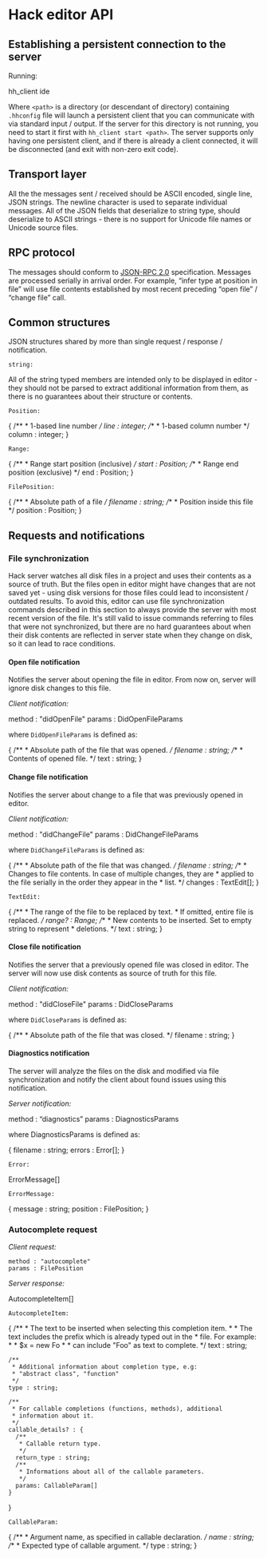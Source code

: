 # Hack editor API

## Establishing a persistent connection to the server

Running:

  hh_client ide <path>

Where `<path>` is a directory (or descendant of directory) containing `.hhconfig` file will launch a persistent client that you can communicate with via standard input / output. If the server for this directory is not running, you need to start it first with `hh_client start <path>`. The server supports only having one persistent client, and if there is already a client connected, it will be disconnected (and exit with non-zero exit code).

## Transport layer

All the the messages sent / received should be ASCII encoded, single line, JSON strings. The newline character is used to separate individual messages. All of the JSON fields that deserialize to string type, should deserialize to ASCII strings - there is no support for Unicode file names or Unicode source files.

## RPC protocol

The messages should conform to [JSON-RPC 2.0](http://www.jsonrpc.org/specification) specification. Messages are processed serially in arrival order. For example, “infer type at position in file” will use file contents established by most recent preceding “open file” / “change file” call.

## Common structures

JSON structures shared by more than single request / response / notification.

`string:`

All of the string typed members are intended only to be displayed in editor - they should not be parsed to extract additional information from them, as there is no guarantees about their structure or contents.

`Position:`

  {
    /**
     * 1-based line number
     */
    line : integer;
    /**
     * 1-based column number
     */
    column : integer;
  }

`Range:`

  {
    /**
     * Range start position (inclusive)
     */
    start : Position;
    /**
     * Range end position (exclusive)
     */
    end : Position;
  }

`FilePosition:`

  {
    /**
     * Absolute path of a file
     */
    filename : string;
    /**
     * Position inside this file
     */
    position : Position;
  }

## Requests and notifications

### File synchronization

Hack server watches all disk files in a project and uses their contents as a source of truth. But the files open in editor might have changes that are not saved yet - using disk versions for those files could lead to inconsistent / outdated results. To avoid this, editor can use file synchronization commands described in this section to always provide the server with most recent version of the file. It's still valid to issue commands referring to files that were not synchronized, but there are no hard guarantees about when their disk contents are reflected in server state when they change on disk, so it can lead to race conditions.

#### Open file notification

Notifies the server about opening the file in editor. From now on, server will ignore disk changes to this file.

*Client notification:*

  method : "didOpenFile"
  params : DidOpenFileParams

where `DidOpenFileParams` is defined as:

  {
    /**
     * Absolute path of the file that was opened.
     */
    filename : string;
    /**
     * Contents of opened file.
     */
    text : string;
  }

#### Change file notification

Notifies the server about change to a file that was previously opened in editor.

*Client notification:*

  method : "didChangeFile"
  params : DidChangeFileParams

where `DidChangeFileParams` is defined as:

  {
    /**
     * Absolute path of the file that was changed.
     */
    filename : string;
    /**
     * Changes to file contents. In case of multiple changes, they are
     * applied to the file serially in the order they appear in the
     * list.
     */
    changes : TextEdit[];
  }

`TextEdit:`

  {
    /**
     * The range of the file to be replaced by text.
     * If omitted, entire file is replaced.
     */
    range? : Range;
    /**
     * New contents to be inserted. Set to empty string to represent
     * deletions.
     */
    text : string;
  }

#### Close file notification

Notifies the server that a previously opened file was closed in editor. The server will now use disk contents as source of truth for this file.

*Client notification:*

  method : "didCloseFile"
  params : DidCloseParams

where `DidCloseParams` is defined as:

  {
    /**
     * Absolute path of the file that was closed.
     */
    filename : string;
  }

#### Diagnostics notification

The server will analyze the files on the disk and modified via file synchronization and notify the client about found issues using this notification.

*Server notification:*

  method : “diagnostics”
  params : DiagnosticsParams

where DiagnosticsParams is defined as:

  {
    filename : string;
    errors : Error[];
  }

`Error:`

  ErrorMessage[]

`ErrorMessage:`

  {
    message : string;
    position : FilePosition;
  }

### Autocomplete request

*Client request:*

    method : "autocomplete"
    params : FilePosition

*Server response:*

  AutocompleteItem[]

`AutocompleteItem:`

  {
    /**
     * The text to be inserted when selecting this completion item.
     *
     * The text includes the prefix which is already typed out in the
     * file. For example:
     *
     * $x = new Fo<autocomplete here>
     *
     * can include "Foo" as text to complete.
     */
    text : string;

    /**
     * Additional information about completion type, e.g:
     * "abstract class", "function"
     */
    type : string;

    /**
     * For callable completions (functions, methods), additional
     * information about it.
     */
    callable_details? : {
      /**
       * Callable return type.
       */
      return_type : string;
      /**
       * Informations about all of the callable parameters.
       */
      params: CallableParam[]
    }  
  }

`CallableParam:`

  {
    /**
     * Argument name, as specified in callable declaration.
     */
    name : string;
    /**
     * Expected type of callable argument.
     */
    type : string;
  }
